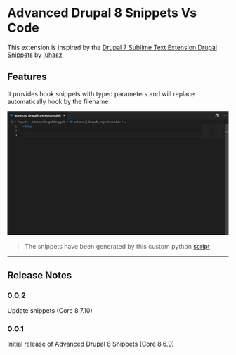 # Advanced Drupal 8 Snippets Vs Code

This extension is inspired by the [Drupal 7 Sublime Text Extension Drupal Snippets](https://packagecontrol.io/packages/Drupal%20Snippets) by [juhasz](https://github.com/juhasz) 

## Features

It provides hook snippets with typed parameters and will replace automatically hook by the filename


![Hook replacements](images/hook-replacements.gif)


> The snippets have been generated by this custom python [script](https://github.com/yannick-germeau/advanced-drupal-8-snippets-vs-code-generator)

-----------------------------------------------------------------------------------------------------------
## Release Notes

### 0.0.2

Update snippets (Core 8.7.10)

### 0.0.1

Initial release of Advanced Drupal 8 Snippets (Core 8.6.9)
